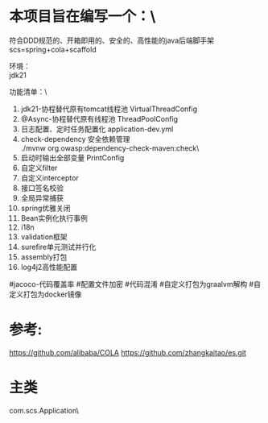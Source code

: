 # 本项目旨在编写一个：\

符合DDD规范的、开箱即用的、安全的、高性能的java后端脚手架\
scs=spring+cola+scaffold

环境：\
jdk21

功能清单：\

1. jdk21-协程替代原有tomcat线程池 VirtualThreadConfig
2. @Async-协程替代原有线程池 ThreadPoolConfig
3. 日志配置、定时任务配置化 application-dev.yml
4. check-dependency 安全依赖管理\
   ./mvnw org.owasp:dependency-check-maven:check\
5. 启动时输出全部变量 PrintConfig
6. 自定义filter
7. 自定义interceptor
8. 接口签名校验
9. 全局异常捕获
10. spring优雅关闭
11. Bean实例化执行事例
12. i18n
13. validation框架
14. surefire单元测试并行化
15. assembly打包
16. log4j2高性能配置

#jacoco-代码覆盖率
#配置文件加密
#代码混淆
#自定义打包为graalvm解构
#自定义打包为docker镜像

# 参考:

https://github.com/alibaba/COLA
https://github.com/zhangkaitao/es.git

# 主类

com.scs.Application\

